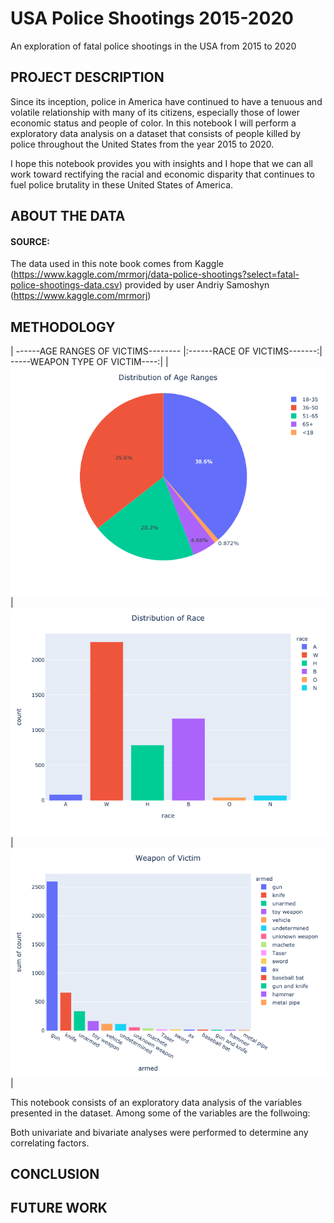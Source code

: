 # USA Police Shootings 2015-2020
An exploration of fatal police shootings in the USA from 2015 to 2020

## PROJECT DESCRIPTION
Since its inception, police in America have continued to have a tenuous and volatile relationship with many of its citizens, especially those of lower economic status and people of color. In this notebook I will perform a exploratory data analysis on a dataset that consists of people killed by police throughout the United States from the year 2015 to 2020.

I hope this notebook provides you with insights and I hope that we can all work toward rectifying the racial and economic disparity that continues to fuel police brutality in these United States of America.

## ABOUT THE DATA 

#### SOURCE: 
The data used in this note book comes from Kaggle (https://www.kaggle.com/mrmorj/data-police-shootings?select=fatal-police-shootings-data.csv)
provided by user Andriy Samoshyn (https://www.kaggle.com/mrmorj)

## METHODOLOGY

| ------AGE RANGES OF VICTIMS-------- |:------RACE OF VICTIMS-------:| -----WEAPON TYPE OF VICTIM----:|
| ![alt text](police_ageranges.png)   | ![alt text](police_race.png) | ![alt text](police_weapon.png) |

This notebook consists of an exploratory data analysis of the variables presented in the dataset. Among some of the variables are the follwoing:


Both univariate and bivariate analyses were performed to determine any correlating factors. 

## CONCLUSION



## FUTURE WORK
